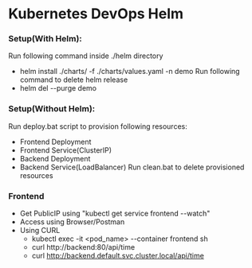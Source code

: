 # Kubernetes DevOps Helm

### Setup(With Helm):
Run following command inside ./helm directory
- helm install ./charts/ -f ./charts/values.yaml -n demo
Run following command to delete helm release
- helm del --purge demo

### Setup(Without Helm):
Run deploy.bat script to provision following resources:
 - Frontend Deployment
 - Frontend Service(ClusterIP)
 - Backend Deployment
 - Backend Service(LoadBalancer)
Run clean.bat to delete provisioned resources

### Frontend
- Get PublicIP using "kubectl get service frontend --watch"
- Access using Browser/Postman
- Using CURL
	- kubectl exec -it <pod_name> --container frontend sh
	- curl http://backend:80/api/time
	- curl http://backend.default.svc.cluster.local/api/time

